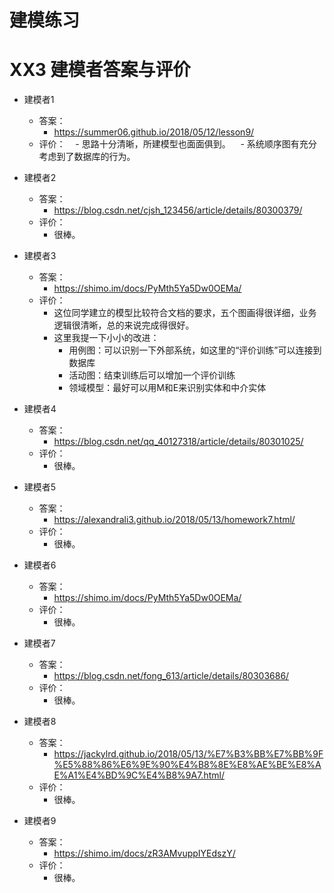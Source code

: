 # 建模练习

# XX3 建模者答案与评价

- 建模者1
  - 答案：
    - https://summer06.github.io/2018/05/12/lesson9/
  - 评价：
    - 思路十分清晰，所建模型也面面俱到。
    - 系统顺序图有充分考虑到了数据库的行为。

- 建模者2
  - 答案：
    - https://blog.csdn.net/cjsh_123456/article/details/80300379/
  - 评价：
    - 很棒。

- 建模者3
  - 答案：
    - https://shimo.im/docs/PyMth5Ya5Dw0OEMa/
  - 评价：
    - 这位同学建立的模型比较符合文档的要求，五个图画得很详细，业务逻辑很清晰，总的来说完成得很好。
    - 这里我提一下小小的改进：
      - 用例图：可以识别一下外部系统，如这里的“评价训练”可以连接到数据库
      - 活动图：结束训练后可以增加一个评价训练
      - 领域模型：最好可以用M和E来识别实体和中介实体

- 建模者4
  - 答案：
    - https://blog.csdn.net/qq_40127318/article/details/80301025/
  - 评价：
    - 很棒。

- 建模者5
  - 答案：
    - https://alexandrali3.github.io/2018/05/13/homework7.html/
  - 评价：
    - 很棒。

- 建模者6
  - 答案：
    - https://shimo.im/docs/PyMth5Ya5Dw0OEMa/
  - 评价：
    - 很棒。

- 建模者7
  - 答案：
    - https://blog.csdn.net/fong_613/article/details/80303686/
  - 评价：
    - 很棒。

- 建模者8
  - 答案：
    - https://jackylrd.github.io/2018/05/13/%E7%B3%BB%E7%BB%9F%E5%88%86%E6%9E%90%E4%B8%8E%E8%AE%BE%E8%AE%A1%E4%BD%9C%E4%B8%9A7.html/
  - 评价：
    - 很棒。

- 建模者9
  - 答案：
    - https://shimo.im/docs/zR3AMvuppIYEdszY/
  - 评价：
    - 很棒。
